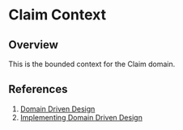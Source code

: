 # Claim Context

## Overview

This is the bounded context for the Claim domain.

## References

1. [Domain Driven Design](https://www.amazon.com/Domain-Driven-Design-Tackling-Complexity-Software/dp/0321125215)
1. [Implementing Domain Driven Design](https://www.amazon.com/Implementing-Domain-Driven-Design-Vaughn-Vernon/dp/0321834577)
